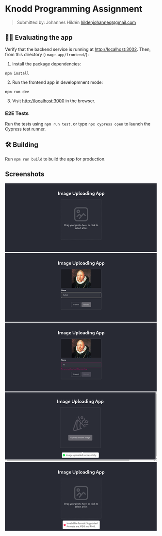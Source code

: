 # Knodd Programming Assignment

> Submitted by: Johannes Hildén <hildenjohannes@gmail.com>

## 👩‍💻 Evaluating the app

Verify that the backend service is running at [http://localhost:3002](http://localhost:3002/).
Then, from this directory (`image-app/frontend/`):

1. Install the package dependencies:

```
npm install
```

2. Run the frontend app in developmnent mode:

```
npm run dev
```

3. Visit [http://localhost:3000](http://localhost:3000/) in the browser.

### E2E Tests

Run the tests using `npm run test`, or type `npx cypress open` to launch the Cypress test runner.

## 🛠️ Building

Run `npm run build` to build the app for production.

## Screenshots

![Screenshot](readme/001.png)
![Screenshot](readme/002.png)
![Screenshot](readme/003.png)
![Screenshot](readme/004.png)
![Screenshot](readme/005.png)

